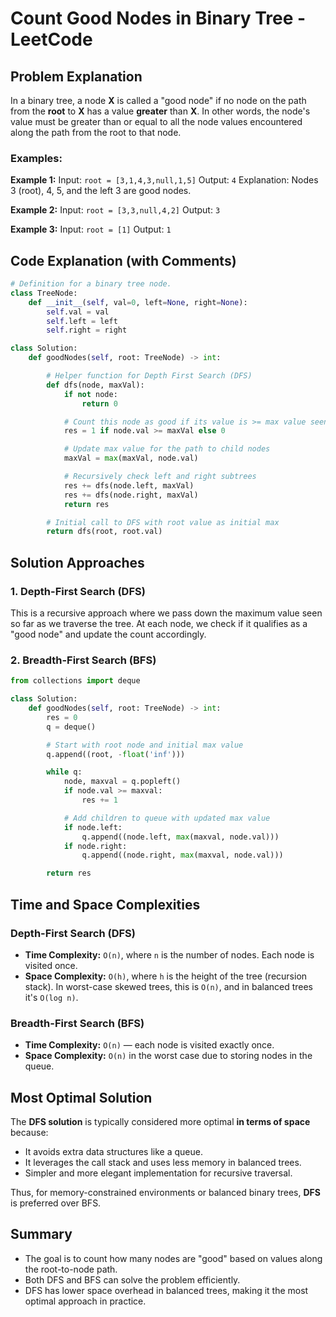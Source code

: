 # Count Good Nodes in Binary Tree - LeetCode

## Problem Explanation

In a binary tree, a node **X** is called a "good node" if no node on the path from the **root** to **X** has a value **greater** than **X**. In other words, the node's value must be greater than or equal to all the node values encountered along the path from the root to that node.

### Examples:

**Example 1:**
Input: `root = [3,1,4,3,null,1,5]`
Output: `4`
Explanation: Nodes 3 (root), 4, 5, and the left 3 are good nodes.

**Example 2:**
Input: `root = [3,3,null,4,2]`
Output: `3`

**Example 3:**
Input: `root = [1]`
Output: `1`

## Code Explanation (with Comments)

```python
# Definition for a binary tree node.
class TreeNode:
    def __init__(self, val=0, left=None, right=None):
        self.val = val
        self.left = left
        self.right = right

class Solution:
    def goodNodes(self, root: TreeNode) -> int:

        # Helper function for Depth First Search (DFS)
        def dfs(node, maxVal):
            if not node:
                return 0

            # Count this node as good if its value is >= max value seen so far
            res = 1 if node.val >= maxVal else 0

            # Update max value for the path to child nodes
            maxVal = max(maxVal, node.val)

            # Recursively check left and right subtrees
            res += dfs(node.left, maxVal)
            res += dfs(node.right, maxVal)
            return res

        # Initial call to DFS with root value as initial max
        return dfs(root, root.val)
```

## Solution Approaches

### 1. Depth-First Search (DFS)

This is a recursive approach where we pass down the maximum value seen so far as we traverse the tree. At each node, we check if it qualifies as a "good node" and update the count accordingly.

### 2. Breadth-First Search (BFS)

```python
from collections import deque

class Solution:
    def goodNodes(self, root: TreeNode) -> int:
        res = 0
        q = deque()

        # Start with root node and initial max value
        q.append((root, -float('inf')))

        while q:
            node, maxval = q.popleft()
            if node.val >= maxval:
                res += 1

            # Add children to queue with updated max value
            if node.left:
                q.append((node.left, max(maxval, node.val)))
            if node.right:
                q.append((node.right, max(maxval, node.val)))

        return res
```

## Time and Space Complexities

### Depth-First Search (DFS)

* **Time Complexity:** `O(n)`, where `n` is the number of nodes. Each node is visited once.
* **Space Complexity:** `O(h)`, where `h` is the height of the tree (recursion stack). In worst-case skewed trees, this is `O(n)`, and in balanced trees it's `O(log n)`.

### Breadth-First Search (BFS)

* **Time Complexity:** `O(n)` — each node is visited exactly once.
* **Space Complexity:** `O(n)` in the worst case due to storing nodes in the queue.

## Most Optimal Solution

The **DFS solution** is typically considered more optimal **in terms of space** because:

* It avoids extra data structures like a queue.
* It leverages the call stack and uses less memory in balanced trees.
* Simpler and more elegant implementation for recursive traversal.

Thus, for memory-constrained environments or balanced binary trees, **DFS** is preferred over BFS.

## Summary

* The goal is to count how many nodes are "good" based on values along the root-to-node path.
* Both DFS and BFS can solve the problem efficiently.
* DFS has lower space overhead in balanced trees, making it the most optimal approach in practice.
